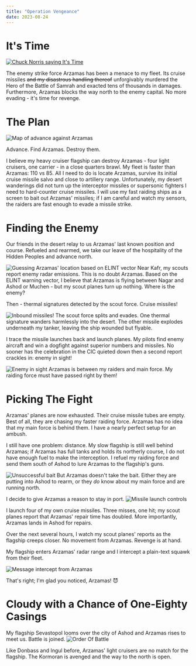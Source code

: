 ```yaml
---
title: "Operation Vengeance"
date: 2023-08-24
---
```

# It's Time
[![Chuck Norris saying It's Time](http://img.youtube.com/vi/voeID5w8hxw/0.jpg)](http://www.youtube.com/watch?v=voeID5w8hxw)

The enemy strike force Arzamas has been a menace to my fleet. Its cruise missiles ~~and my disastrous handling thereof~~ unforgivably murdered the Hero of the Battle of Samrah and exacted tens of thousands in damages. Furthermore, Arzamas blocks the way north to the enemy capital. No more evading - it's time for revenge.

# The Plan
![Map of advance against Arzamas](/battle-reports-blog/assets/images/2023-08-24/advance_toward_arzamas.jpg)

Advance. Find Arzamas. Destroy them.

I believe my heavy cruiser flagship can destroy Arzamas - four light cruisers, one carrier - in a close quarters brawl. My fleet is faster than Arzamas: 110 vs 85. All I need to do is locate Arzamas, survive its initial cruise missile salvo and close to artillery range. Unfortunately, my desert wanderings did not turn up the interceptor missiles or supersonic fighters I need to hard-counter cruise missiles. I will use my fast raiding ships as a screen to bait out Arzamas' missiles; if I am careful and watch my sensors, the raiders are fast enough to evade a missile strike.

# Finding the Enemy
Our friends in the desert relay to us Arzamas' last known position and course. Refueled and rearmed, we take our leave of the hospitality of the Hidden Peoples and advance north.

![Guessing Arzamas' location based on ELINT vector](/battle-reports-blog/assets/images/2023-08-24/search_for_arzamas.jpg)
Near Kafr, my scouts report enemy radar emissions. This is no doubt Arzamas. Based on the ELINT warning vector, I believe that Arzamas is flying between Nagar and Ashod or Muchen - but my scout planes turn up nothing. Where is the enemy?

Then - thermal signatures detected by the scout force. Cruise missiles!

![Inbound missiles!](/battle-reports-blog/assets/images/2023-08-24/inbound_missiles.jpg)
The scout force splits and evades. One thermal signature wanders harmlessly into the desert. The other missile explodes underneath my tanker, leaving the ship wounded but flyable.

I trace the missile launches back and launch planes. My pilots find enemy aircraft and win a dogfight against superior numbers and missiles. No sooner has the celebration in the CIC quieted down then a second report crackles in: enemy in sight!

![Enemy in sight](/battle-reports-blog/assets/images/2023-08-24/enemy_in_sight.jpg)
Arzamas is between my raiders and main force. My raiding force must have passed right by them!

# Picking The Fight
Arzamas' planes are now exhausted. Their cruise missile tubes are empty. Best of all, they are chasing my faster raiding force. Arzamas has no idea that my main force is behind them. I have a nearly perfect setup for an ambush.

I still have one problem: distance. My slow flagship is still well behind Arzamas; if Arzamas has full tanks and holds its northerly course, I do not have enough fuel to make the interception. I refuel my raiding force and send them south of Ashod to lure Arzamas to the flagship's guns.

![Unsuccessful bait](/battle-reports-blog/assets/images/2023-08-24/unsuccessful_bait.jpg)
But Arzamas doesn't take the bait. Either they are putting into Ashod to rearm, or they  *do* know about my main force and are running north.

I decide to give Arzamas a reason to stay in port.
![Missile launch controls](/battle-reports-blog/assets/images/2023-08-24/launching_missiles.jpg)

I launch four of my own cruise missiles. Three misses, one hit; my scout planes report that Arzamas' repair time has doubled. More importantly, Arzamas lands in Ashod for repairs.

Over the next several hours, I watch my scout planes' reports as the flagship creeps closer. No movement from Arzamas. Revenge is at hand.

My flagship enters Arzamas' radar range and I intercept a plain-text squawk from their fleet.

![Message intercept from Arzamas](/battle-reports-blog/assets/images/2023-08-24/arzamas_notices_the_ambush.jpg)

That's right; I'm glad you noticed, Arzamas! :smiling_imp:

# Cloudy with a Chance of One-Eighty Casings
My flagship Sevastopol looms over the city of Ashod and Arzamas rises to meet us. Battle is joined.
![Order Of Battle](/battle-reports-blog/assets/images/2023-08-24/oob_vs_arzamas.jpg)

Like Donbass and Ingul before, Arzamas' light cruisers are no match for the flagship. The Kormoran is avenged and the way to the north is open.
